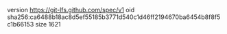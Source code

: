 version https://git-lfs.github.com/spec/v1
oid sha256:ca6488b18ac8d5ef55185b3771d540c1d46ff2194670ba6454b8f8f5c1b66153
size 1621
